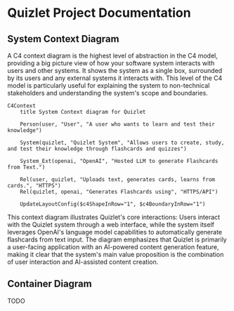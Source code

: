 # Quizlet Project Documentation

## System Context Diagram

A C4 context diagram is the highest level of abstraction in the C4 model, providing a big picture view of how your software system interacts with users and other systems. It shows the system as a single box, surrounded by its users and any external systems it interacts with. This level of the C4 model is particularly useful for explaining the system to non-technical stakeholders and understanding the system's scope and boundaries.

```mermaid
C4Context
    title System Context diagram for Quizlet

    Person(user, "User", "A user who wants to learn and test their knowledge")
    
    System(quizlet, "Quizlet System", "Allows users to create, study, and test their knowledge through flashcards and quizzes")
    
    System_Ext(openai, "OpenAI", "Hosted LLM to generate Flashcards from Text.")
    
    Rel(user, quizlet, "Uploads text, generates cards, learns from cards.", "HTTPS")
    Rel(quizlet, openai, "Generates Flashcards using", "HTTPS/API")
    
    UpdateLayoutConfig($c4ShapeInRow="1", $c4BoundaryInRow="1")
```

This context diagram illustrates Quizlet's core interactions: Users interact with the Quizlet system through a web interface, while the system itself leverages OpenAI's language model capabilities to automatically generate flashcards from text input. The diagram emphasizes that Quizlet is primarily a user-facing application with an AI-powered content generation feature, making it clear that the system's main value proposition is the combination of user interaction and AI-assisted content creation.

## Container Diagram
TODO 
